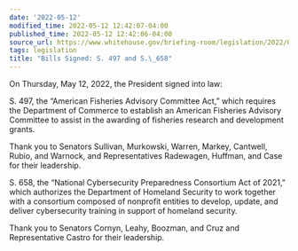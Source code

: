 ```yaml
---
date: '2022-05-12'
modified_time: 2022-05-12 12:42:07-04:00
published_time: 2022-05-12 12:42:06-04:00
source_url: https://www.whitehouse.gov/briefing-room/legislation/2022/05/12/bills-signed-s-497-and-s-658/
tags: legislation
title: "Bills Signed: S. 497 and S.\_658"
---
```

 
On Thursday, May 12, 2022, the President signed into law:

S. 497, the “American Fisheries Advisory Committee Act,” which requires
the Department of Commerce to establish an American Fisheries Advisory
Committee to assist in the awarding of fisheries research and
development grants.

Thank you to Senators Sullivan, Murkowski, Warren, Markey, Cantwell,
Rubio, and Warnock, and Representatives Radewagen, Huffman, and Case for
their leadership.

S. 658, the “National Cybersecurity Preparedness Consortium Act of
2021,” which authorizes the Department of Homeland Security to work
together with a consortium composed of nonprofit entities to develop,
update, and deliver cybersecurity training in support of homeland
security.

Thank you to Senators Cornyn, Leahy, Boozman, and Cruz and
Representative Castro for their leadership.
